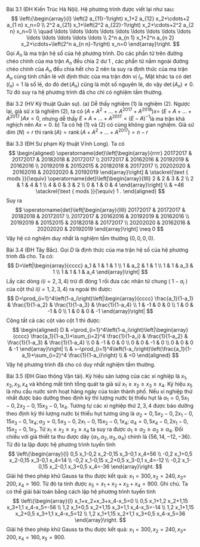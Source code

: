 Bài 3.1 (ĐH Kiến Trúc Hà Nội). 
Hệ phương trình được viết lại như sau:
$$
\left\{\begin{array}{l}
\left(2 a_{11}-1\right) x_1+2 a_{12} x_2+\cdots+2 a_{1 n} x_n=0 \\
2^2 a_{21} x_1+\left(2^2 a_{22}-1\right) x_2+\cdots+2^2 a_{2 n} x_n=0 \\
\quad \ldots \ldots \ldots \ldots \ldots \ldots \ldots \ldots \ldots \ldots \ldots \ldots \ldots \ldots \\
2^n a_{n 1} x_1+2^n a_{n 2} x_2+\cdots+\left(2^n a_{n n}-1\right) x_n=0
\end{array}\right.
$$
Gọi $A_n$ là ma trận hệ số của hệ phương trình.
Do các phần tử trên đường chéo chính của ma trận $A_n$ đều chia 2 dư 1 , các phẩn tử nằm ngoài đường chéo chính của $A_n$ đểu chia hết cho 2 nên ta suy ra định thức của ma trận $A_n$ cùng tính chẵn lẻ với định thức của ma trận đơn vị $I_n$. Mặt khác ta có $\operatorname{det}\left(I_n\right)=1$ là số lẻ, do đó $\operatorname{det}\left(A_n\right)$ cũng là một số nguyên lẻ, do vậy $\operatorname{det}\left(A_n\right) \neq 0$. Từ đó suy ra hệ phương trình đã cho chỉ có nghiệm tầm thường.

Bài 3.2 (HV Kỹ thuật Quân sự). 
(a) Dễ thấy nghiệm (1) là nghiệm (2). Ngược lại, giả sử $x$ là nghiệm (2), ta có $\left(A+A^2+\ldots+A^{2017}+A^{2018}\right) x=$ $\left(E+A+\ldots+A^{\text {2017 }}\right) A x=0$, nhưng dễ thấy $E+A+\ldots+A^{2017}=(E-A)^{-1}$là ma trận khả nghịch nên $A x=0$.
b) Ta có hệ (1) và (2) có cùng không gian nghiệm. Giả sử dim $(N)=r$ thì $\operatorname{rank}(A)=\operatorname{rank}\left(A+A^2+\ldots+A^{2017}\right)=n-r$

Bài 3.3 (ĐH Sư phạm Kỹ thuật Vĩnh Long). 
Ta có
$$
\begin{aligned}
\operatorname{det}\left[\begin{array}{rrrr}
20172017 & 20172017 & 20182018 & 20172017 \\
20172017 & 20162016 & 20192019 & 20162016 \\
20192019 & 20152015 & 20182018 & 20172017 \\
20202020 & 20162016 & 20202020 & 20192019
\end{array}\right] & \stackrel{\text { mods }}{\equiv} \operatorname{det}\left[\begin{array}{llll}
2 & 2 & 3 & 2 \\
2 & 1 & 4 & 1 \\
4 & 0 & 3 & 2 \\
0 & 1 & 0 & 4
\end{array}\right] \\
& =46 \stackrel{\text { mods }}{\equiv} 1 .
\end{aligned}
$$
Suy ra
$$
\operatorname{det}\left[\begin{array}{llll}
20172017 & 20172017 & 20182018 & 20172017 \\
20172017 & 20162016 & 20192019 & 20162016 \\
20192019 & 20152015 & 20182018 & 20172017 \\
20202020 & 20162016 & 20202020 & 20192019
\end{array}\right] \neq 0
$$
Vậy hệ có nghiệm duy nhất là nghiệm tầm thường $(0,0,0,0)$.

Bài 3.4 (ĐH Tây Bắc). 
Gọi $D$ là định thức của ma trận hệ số của hệ phương trình đã cho. Ta có:
$$
D=\left|\begin{array}{cccc}
a_1 & 1 & 1 & 1 \\
1 & a_2 & 1 & 1 \\
1 & 1 & a_3 & 1 \\
1 & 1 & 1 & a_4
\end{array}\right|
$$
Lấy các dòng $i(i=2,3,4)$ trừ đi đòng 1 rồi đưa các nhân tử chung ( $1-a_i$ ) của cột thứ $i(i=1,2,3,4)$ ra ngoài thì được:
$$
D=\prod_{i=1}^4\left(1-a_i\right)\left|\begin{array}{cccc}
\frac{a_1}{1-a_1} & \frac{1}{1-a_2} & \frac{1}{1-a_3} & \frac{1}{1-a_4} \\
1 & -1 & 0 & 0 \\
1 & 0 & -1 & 0 \\
1 & 0 & 0 & -1
\end{array}\right|
$$
Cộng tất cả các cột vào cột 1 thì được:
$$
\begin{aligned}
D & =\prod_{i=1}^4\left(1-a_i\right)\left|\begin{array}{cccc}
\frac{a_1}{1-a_1}+\sum_{i=2}^4 \frac{1}{1-a_i} & \frac{1}{1-a_2} & \frac{1}{1-a_3} & \frac{1}{1-a_4} \\
0 & -1 & 0 & 0 \\
0 & 0 & -1 & 0 \\
0 & 0 & 0 & -1
\end{array}\right| \\
& =-\prod_{i=1}^4\left(1-a_i\right)\left(\frac{a_1}{1-a_1}+\sum_{i=2}^4 \frac{1}{1-a_i}\right) \\
& <0
\end{aligned}
$$Vậy hệ phương trình đã cho có duy nhất nghiệm tầm thường.

Bài 3.5 (ĐH Giao thông Vận tải). 
Ký hiệu sản lượng của các xí nghiệp là $x_1, x_2, x_3, x_4$ và không mất tính tổng quát ta giả sử $x_1 \geqslant x_2 \geqslant x_3 \geqslant x_4$. Ký hiệu $x_5$ là nhu cầu nước sinh hoạt hàng ngày của toàn thành phố. Nếu xí nghiệp thứ nhất được bảo dưỡng theo định kỳ thì lượng nước bị thiếu hụt là $\alpha_1=0,5 x_1-0,2 x_2-0,15 x_3-0,1 x_4$. Tương tự các xí nghiệp thứ $2,3,4$ được bảo dưỡng theo định kỳ thì lượng nước bị thiếu hụt tương ứng là $\alpha_2=0,5 x_2-0,2 x_1-0,15 x_3-0,1 x_4 ; \alpha_3=0,5 x_3-0,2 x_1-0,15 x_2-0,1 x_4$; $\alpha_4=0,5 x_4-0,2 x_1-0,15 x_2-0,1 x_3$. Tứ $x_1 \geqslant x_2 \geqslant x_3 \geqslant x_4$ ta suy ra được $\alpha_1 \geqslant \alpha_2 \geqslant \alpha_3 \geqslant \alpha_4$. Đối chiếu với giả thiết ta thu được dãy $\left\{\alpha_1, \alpha_2, \alpha_3, \alpha_4\right\}$ chính là $\{56,14,-12,-36\}$. Từ đó ta lập được hệ phương trình tuyến tính
$$
\left\{\begin{array}{l}
0,5 x_1-0,2 x_2-0,15 x_3-0,1 x_4=56 \\
-0,2 x_1+0,5 x_2-0,15 x_3-0,1 x_4=14 \\
-0,2 x_1-0,15 x_2+0,5 x_3-0,1 x_4=-12 \\
-0,2 x_1-0,15 x_2-0,1 x_3+0,5 x_4=-36
\end{array}\right.
$$
Giải hệ theo phép khử Gauss ta thu được kết quả: $x_1=300, x_2=240, x_3=$ $200, x_4=160$. Từ đó ta tính được $x_5=x_1+x_2+x_3+x_4=900$.
Ghi chú. Ta có thể giải bài toán bằng cách lập hệ phương trình tuyến tính
$$
\left\{\begin{array}{l}
x_1+x_2+x_3+x_4-x_5=0 \\
0,5 x_1+1,2 x_2+1,15 x_3+1,1 x_4-x_5=-56 \\
1,2 x_1+0,5 x_2+1,15 x_3+1,1 x_4-x_5=-14 \\
1,2 x_1+1,15 x_2+0,5 x_3+1,1 x_4-x_5=12 \\
1,2 x_1+1,15 x_2+1,1 x_3+0,5 x_4-x_5=36
\end{array}\right.
$$
Giải hệ theo phép khử Gauss ta thu được kết quả: $x_1=300, x_2=240, x_3=$ $200, x_4=160, x_5=900$.